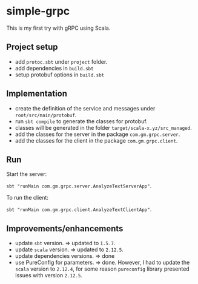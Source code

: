 # simple-grpc

This is my first try with gRPC using Scala.

## Project setup

- add `protoc.sbt` under `project` folder.
- add dependencies in `build.sbt`
- setup protobuf options in `build.sbt`

## Implementation

- create the definition of the service and messages under `root/src/main/protobuf`.
- run `sbt compile` to generate the classes for protobuf.
- classes will be generated in the folder `target/scala-x.yz/src_managed`.
- add the classes for the server in the package `com.gm.grpc.server`.
- add the classes for the client in the package `com.gm.grpc.client`.

## Run

Start the server:

`sbt "runMain com.gm.grpc.server.AnalyzeTextServerApp"`.

To run the client:

`sbt "runMain com.gm.grpc.client.AnalyzeTextClientApp"`.


## Improvements/enhancements

- update `sbt` version. => updated to `1.5.7`.
- update `scala` version. => updated to `2.12.5`.
- update dependencies versions. => done
- use PureConfig for parameters. => done. However, I had to update the `scala` version to `2.12.4`,
  for some reason `pureconfig` library presented issues with version `2.12.5`.  